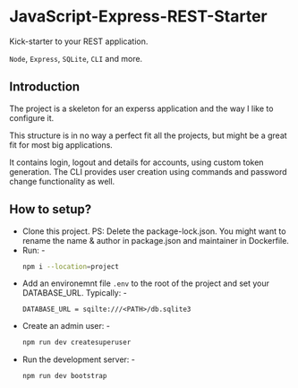 # JavaScript-Express-REST-Starter

Kick-starter to your REST application.

`Node`, `Express`, `SQLite`, `CLI` and more.

## Introduction

The project is a skeleton for an experss application and the way I like to configure it.

This structure is in no way a perfect fit all the projects, but might be a great fit for most big applications.

It contains login, logout and details for accounts, using custom token generation. The CLI provides user creation using commands and password change functionality as well.

## How to setup?

- Clone this project. PS: Delete the package-lock.json. You might want to rename the name & author in package.json and maintainer in Dockerfile.
- Run: -
  ```bash
  npm i --location=project
  ```
- Add an environemnt file `.env` to the root of the project and set your DATABASE_URL. Typically: -
  ```
  DATABASE_URL = sqilte:///<PATH>/db.sqlite3
  ```
- Create an admin user: -
  ```bash
  npm run dev createsuperuser
  ```
- Run the development server: -
  ```bash
  npm run dev bootstrap
  ```
